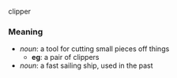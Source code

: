 clipper
### Meaning
+ _noun_: a tool for cutting small pieces off things
	+ __eg__: a pair of clippers
+ _noun_:  a fast sailing ship, used in the past
